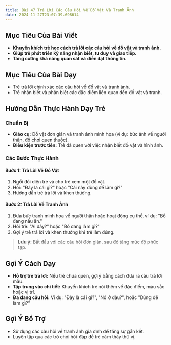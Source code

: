 ```yaml
---
title: Bài 47 Trả Lời Các Câu Hỏi Về Đồ Vật Và Tranh Ảnh 
date: 2024-11-27T23:07:39.698614
---
```


## Mục Tiêu Của Bài Viết
- **Khuyến khích trẻ học cách trả lời các câu hỏi về đồ vật và tranh ảnh.**
- **Giúp trẻ phát triển kỹ năng nhận biết, tư duy và giao tiếp.**
- **Tăng cường khả năng quan sát và diễn đạt thông tin.**

## Mục Tiêu Của Bài Dạy
- Trẻ trả lời chính xác các câu hỏi về đồ vật và tranh ảnh.
- Trẻ nhận biết và phân biệt các đặc điểm liên quan đến đồ vật và tranh.

## Hướng Dẫn Thực Hành Dạy Trẻ

### Chuẩn Bị
- **Giáo cụ:** Đồ vật đơn giản và tranh ảnh minh họa (ví dụ: bức ảnh về người thân, đồ chơi quen thuộc).
- **Điều kiện trước tiên:** Trẻ đã quen với việc nhận biết đồ vật và hình ảnh.

### Các Bước Thực Hành
#### Bước 1: Trả Lời Về Đồ Vật
1. Ngồi đối diện trẻ và cho trẻ xem một đồ vật.
2. Hỏi: "Đây là cái gì?" hoặc "Cái này dùng để làm gì?"
3. Hướng dẫn trẻ trả lời và khen thưởng.

#### Bước 2: Trả Lời Về Tranh Ảnh
1. Đưa bức tranh minh họa về người thân hoặc hoạt động cụ thể, ví dụ: "Bố đang nấu ăn."
2. Hỏi trẻ: "Ai đây?" hoặc "Bố đang làm gì?"
3. Gợi ý trẻ trả lời và khen thưởng khi trẻ làm đúng.

> **Lưu ý:** Bắt đầu với các câu hỏi đơn giản, sau đó tăng mức độ phức tạp.

## Gợi Ý Cách Dạy
- **Hỗ trợ trẻ trả lời:** Nếu trẻ chưa quen, gợi ý bằng cách đưa ra câu trả lời mẫu.
- **Tập trung vào chi tiết:** Khuyến khích trẻ nói thêm về đặc điểm, màu sắc hoặc vị trí.
- **Đa dạng câu hỏi:** Ví dụ: "Đây là cái gì?", "Nó ở đâu?", hoặc "Dùng để làm gì?"

## Gợi Ý Bổ Trợ
- Sử dụng các câu hỏi về tranh ảnh gia đình để tăng sự gắn kết.
- Luyện tập qua các trò chơi hỏi-đáp để trẻ cảm thấy thú vị.
